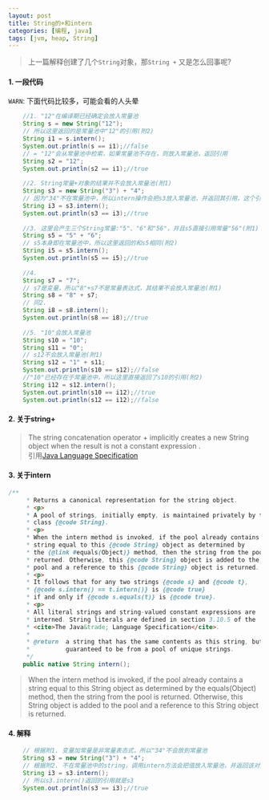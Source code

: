 ```yaml
---
layout: post
title: String的+和intern
categories: [编程, java]
tags: [jvm, heap, String]
---
```


> 上一篇解释创建了几个`String`对象，那`String +` 又是怎么回事呢?

#### 1. 一段代码

`WARN`: 下面代码比较多，可能会看的人头晕

```java
    //1. "12"在编译期已经确定会放入常量池
    String s = new String("12");
    // 所以这里返回的是常量池中"12"的引用(附2)
    String i1 = s.intern();
    System.out.println(s == i1);//false
    // = "12"会从常量池中检索，如果常量池不存在，则放入常量池，返回引用
    String s2 = "12";
    System.out.println(s2 == i1);//true
    
    //2. String常量+对象的结果并不会放入常量池(附1)
    String s3 = new String("3") + "4";
    // 因为"34"不在常量池中，所以intern操作会把s3放入常量池，并返回其引用，这个引用和s3是相同的(附2)
    String i3 = s3.intern();
    System.out.println(s3 == i3);//true
    
    //3. 这里会产生三个String常量:"5"、"6"和"56"，并且s5直接引用常量"56"(附1)
    String s5 = "5" + "6";
    // s5本身即在常量池中，所以这里返回的和s5相同(附2)
    String i5 = s5.intern();
    System.out.println(s5 == i5);//true
    
    //4.
    String s7 = "7";
    // s7是变量，所以"8"+s7不是常量表达式，其结果不会放入常量池(附1)
    String s8 = "8" + s7;
    // 同2.
    String i8 = s8.intern();
    System.out.println(s8 == i8);//true
    
    //5. "10"会放入常量池
    String s10 = "10";
    String s11 = "0";
    // s12不会放入常量池(附1)
    String s12 = "1" + s11;
    System.out.println(s10 == s12);//false
    //"10"已经存在于常量池中，所以这里直接返回了s10的引用(附2)
    String i12 = s12.intern();
    System.out.println(s10 == i12);//true
    System.out.println(s12 == i12);//false
```

#### 2. 关于string+
 
> The string concatenation operator + implicitly creates a new String object when the result is not a constant expression .   
> 引用[Java Language Specification](http://docs.oracle.com/javase/specs/jls/se8/html/jls-4.html#jls-4.3.3)


#### 3. 关于intern

```java
/**
     * Returns a canonical representation for the string object.
     * <p>
     * A pool of strings, initially empty, is maintained privately by the
     * class {@code String}.
     * <p>
     * When the intern method is invoked, if the pool already contains a
     * string equal to this {@code String} object as determined by
     * the {@link #equals(Object)} method, then the string from the pool is
     * returned. Otherwise, this {@code String} object is added to the
     * pool and a reference to this {@code String} object is returned.
     * <p>
     * It follows that for any two strings {@code s} and {@code t},
     * {@code s.intern() == t.intern()} is {@code true}
     * if and only if {@code s.equals(t)} is {@code true}.
     * <p>
     * All literal strings and string-valued constant expressions are
     * interned. String literals are defined in section 3.10.5 of the
     * <cite>The Java&trade; Language Specification</cite>.
     *
     * @return  a string that has the same contents as this string, but is
     *          guaranteed to be from a pool of unique strings.
     */
    public native String intern();
```

> When the intern method is invoked, if the pool already contains a string equal to this String object as determined by the equals(Object) method, then the string from the pool is returned. Otherwise, this String object is added to the pool and a reference to this String object is returned.

#### 4. 解释

```java
    // 根据附1. 变量加常量是非常量表态式，所以"34"不会放到常量池
    String s3 = new String("3") + "4";
    // 根据附2. 不在常量池中的string，调用intern方法会把值放入常量池，并返回该对象的引用
    String i3 = s3.intern();
    // 所以s3.intern()返回的引用就是s3
    System.out.println(s3 == i3);//true
```

